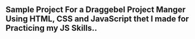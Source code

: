 ## Sample Project For a Draggebel Project Manger Using HTML, CSS and JavaScript thet I made for Practicing my JS Skills..